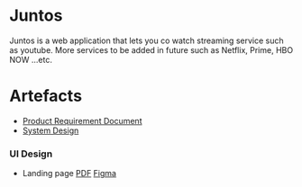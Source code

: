 # Juntos
Juntos is a web application that lets you co watch streaming service such as youtube. More services to be added in future such as Netflix, Prime, HBO NOW ...etc.

# Artefacts  
* [Product Requirement Document](/prd/Juntos_PRD.pdf) 
* [System Design](/system-design/Juntos_system_design.pdf)

### UI Design
* Landing page [PDF](/artefacts/ux-design/landing-page-design.pdf) [Figma](https://www.figma.com/file/xSAo5U2oFlfKhlZ2dsxnkZ/WireFrame---Juntos?node-id=0%3A1)